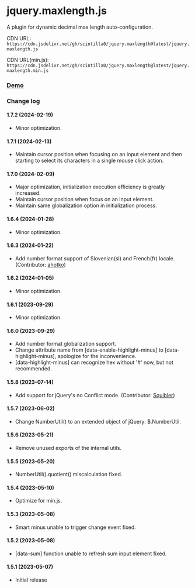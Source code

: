 # jquery.maxlength.js

A plugin for dynamic decimal max length auto-configuration.

CDN URL:
`https://cdn.jsdelivr.net/gh/scintilla0/jquery.maxlength@latest/jquery.maxlength.js`

CDN URL(min.js):
`https://cdn.jsdelivr.net/gh/scintilla0/jquery.maxlength@latest/jquery.maxlength.min.js`

### [Demo](https://codepen.io/scintilla_0/full/MWPQJWv)

### Change log

#### 1.7.2 (2024-02-19)
*	Minor optimization.

#### 1.7.1 (2024-02-13)
*	Maintain cursor position when focusing on an input element and then starting to select its characters in a single mouse click action.

#### 1.7.0 (2024-02-09)
*	Major optimization, initialization execution efficiency is greatly increased.
*	Maintain cursor position when focus on an input element.
*	Maintain same globalization option in initialization process.

#### 1.6.4 (2024-01-28)
*	Minor optimization.

#### 1.6.3 (2024-01-22)
*	Add number format support of Slovenian(sl) and French(fr) locale. (Contributor: [ahotko](https://github.com/ahotko))

#### 1.6.2 (2024-01-05)
*	Minor optimization.

#### 1.6.1 (2023-09-29)
*	Minor optimization.

#### 1.6.0 (2023-09-29)
*	Add number format globalization support.
*	Change attribute name from [data-enable-highlight-minus] to [data-highlight-minus], apologize for the inconvenience.
*	[data-highlight-minus] can recognize hex without '#' now, but not recommended.

#### 1.5.8 (2023-07-14)
*	Add support for jQuery's no Conflict mode. (Contributor: [Squibler](https://github.com/Squibler))

#### 1.5.7 (2023-06-02)
*	Change NumberUtil() to an extended object of jQuery: $.NumberUtil.

#### 1.5.6 (2023-05-21)
*	Remove unused exports of the internal utils.

#### 1.5.5 (2023-05-20)
*	NumberUtil().quotient() miscalculation fixed.

#### 1.5.4 (2023-05-10)
*	Optimize for min.js.

#### 1.5.3 (2023-05-08)
*	Smart minus unable to trigger change event fixed.

#### 1.5.2 (2023-05-08)
*	[data-sum] function unable to refresh sum input element fixed.

#### 1.5.1 (2023-05-07)
*	Initial release
